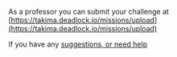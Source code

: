 As a professor you can submit your challenge at [https://takima.deadlock.io/missions/upload](https://takima.deadlock.io/missions/upload)

If you have any [suggestions, or need help](/help)